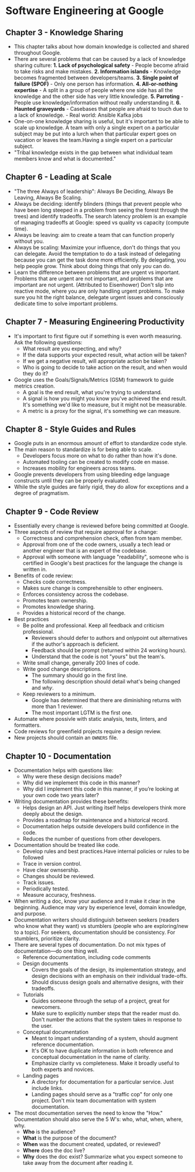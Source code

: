 # Software Engineering at Google

## Chapter 3 - Knowledge Sharing

- This chapter talks about how domain knowledge is collected and shared throughout Google.
- There are several problems that can be caused by a lack of knowledge sharing culture:
    **1. Lack of psychological safety**
        - People become afraid to take risks and make mistakes.
    **2. Information islands**
        - Knowledge becomes fragmented between developers/teams.
    **3. Single point of failure (SPOF)**
        - Only one person has information.
    **4. All-or-nothing expertise**
        - A split in a group of people where one side has all the knowledge and the other side has very little knowledge.
    **5. Parroting**
        - People use knowledge/information without really understanding it.
    **6. Haunted graveyards**
        - Casebases that people are afraid to touch due to a lack of knowledge.
        - Real world: Ansible Kafka jobs
- One-on-one knowledge sharing is useful, but it's important to be able to scale up knowledge. A team with only a
single expert on a particular subject may be put into a lurch when that particular expert goes on vacation or leaves
the team.Having a single expert on a particular subject.
- "Tribal knowledge exists in the gap between what individual team members know and what is documented."


## Chapter 6 - Leading at Scale

- "The three Always of leadership": Always Be Deciding, Always Be Leaving, Always Be Scaling.
- Always be deciding: identify blinders (things that prevent people who have been long steeped in a problem from seeing
the forest through the trees) and identify tradeoffs. The search latency problem is an example of managing tradeoffs at
Google: speed vs quality vs capacity (compute time).
- Always be leaving: aim to create a team that can function properly without you.
- Always be scaling: Maximize your influence, don't do things that you can delegate. Avoid the temptation to do a task
instead of delegating because you can get the task done more efficiently. By delegating, you help people grow. Think
about doing things that only *you* can do.
- Learn the difference between problems that are urgent vs important. Problems that are urgent are not important, and
problems that are important are not urgent. (Attributed to Eisenhower) Don't slip into reactive mode, where you are
only handling urgent problems. To make sure you hit the right balance, delegate urgent issues and consciously dedicate
time to solve important problems.

## Chapter 7 - Measuring Engineering Productivity

- It's important to first figure out if something is even worth measuring. Ask the following questions:
    - What result are you expecting, and why?
    - If the data supports your expected result, what action will be taken?
    - If we get a negative result, will appropriate action be taken?
    - Who is going to decide to take action on the result, and when would they do it?
- Google uses the Goals/Signals/Metrics (GSM) framework to guide metrics creation.
    - A goal is the end result, what you're trying to understand.
    - A signal is how you might you know you've achieved the end result. It's something we'd like to measure, but it
    might not be measurable.
    - A metric is a proxy for the signal, it's something we can measure.

## Chapter 8 - Style Guides and Rules

- Google puts in an enormous amount of effort to standardize code style.
- The main reason to standardize is for being able to scale.
    - Developers focus more on what to do rather than how it's done.
    - Automated tooling can be created to modify code en masse.
    - Increases mobility for engineers across teams.
- Google prevents developers from using bleeding edge language constructs until they can be properly evaluated.
- While the style guides are fairly rigid, they do allow for exceptions and a degree of pragmatism.

## Chapter 9 - Code Review

- Essentially every change is reviewed before being committed at Google.
- Three aspects of review that require approval for a change:
    - Correctness and comprehension check, often from team member.
    - Approval from one of the code owners, usually a tech lead or another engineer that is an expert of the codebase.
    - Approval with someone with language "readability", someone who is certified in Google's best practices for the language the change is written in.
- Benefits of code review:
    - Checks code correctness.
    - Makes sure change is comprehensible to other engineers.
    - Enforces consistency across the codebase.
    - Promotes team ownership.
    - Promotes knowledge sharing.
    - Provides a historical record of the change.
- Best practices
    - Be polite and professional. Keep all feedback and criticism professional.
        - Reviewers should defer to authors and onlypoint out alternatives if the author's approach is deficient.
        - Feedback should be prompt (returned within 24 working hours).
        - Understand that the code is not "yours" but the team's.
    - Write small change, generally 200 lines of code.
    - Write good change descriptions.
        - The summary should go in the first line.
        - The following description should detail what's being changed and *why*.
    - Keep reviewers to a minimum.
        - Google has determined that there are diminishing returns with more than 1 reviewer.
        - The most important LGTM is the first one.
- Automate where possivle with static analysis, tests, linters, and formatters.
- Code reviews for greenfield projects require a design review.
- New projects should contain an `OWNERS` file.

## Chapter 10 - Documentation

- Documentation helps with questions like:
    - Why were these design decisions made?
    - Why did we implement this code in this manner?
    - Why did I implement this code in this manner, if you’re looking at your own code two years later?
- Writing documentation provides these benefits:
    - Helps design an API. Just writing itself helps developers think more deeply about the design.
    - Provides a roadmap for maintenance and a historical record.
    - Documentation helps outside developers build confidence in the code.
    - Reduces the number of questions from other developers.
- Documentation should be treated like code.
    - Develop rules and best practices.Have internal policies or rules to be followed
    - Trace in version control.
    - Have clear ownsership.
    - Changes should be reviewed.
    - Track issues.
    - Periodically tested.
    - Measure accuracy, freshness.
- When writing a doc, know your audience and it make it clear in the beginning. Audience may vary by experience level,
domain knowledge, and purpose.
- Documentation writers should distinguish between seekers (readers who know what they want) vs stumblers (people who
are exploring/new to a topic). For seekers, documentation should be consistency. For stumblers, prioritize clarity.
- There are several types of documentation. Do not mix types of documentation—do one thing well.
    - Reference documentation, including code comments
    - Design documents
        - Covers the goals of the design, its implementation strategy, and design decisions with an emphasis on their
            individual trade-offs.
        - Should discuss design goals and alternative designs, with their tradeoffs.
    - Tutorials
        - Guides someone through the setup of a project, great for newcomers.
        - Make sure to explicitly number steps that the reader must do. Don't number the actions that the system takes
            in response to the user.
    - Conceptual documentation
        - Meant to impart understanding of a system, should augment reference documentation.
        - It's OK to have duplicate information in both reference and conceptual documentation in the name of clarity.
        - Emphasize clarity vs completeness. Make it broadly useful to both experts and novices.
    - Landing pages
        - A directory for documentation for a particular service. Just include links.
        - Landing pages should serve as a "traffic cop" for only one project. Don't mix team documentation with system
            documentation.
- The most documentation serves the need to know the "How." Documentation should also serve the 5 W's: who, what, when,
    where, why.
    - **Who** is the audience?
    - **What** is the purpose of the document?
    - **When** was the document created, updated, or reviewed?
    - **Where** does the doc live? 
    - **Why** does the doc exist? Summarize what you expect someone to take away from the document after reading it.